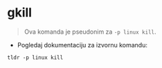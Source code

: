 # gkill

> Ova komanda je pseudonim za `-p linux kill`.

- Pogledaj dokumentaciju za izvornu komandu:

`tldr -p linux kill`
